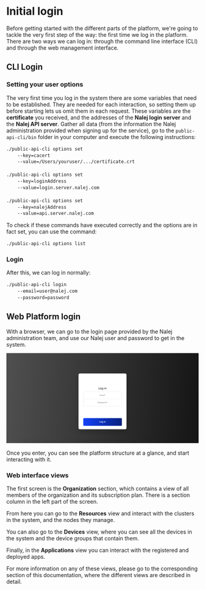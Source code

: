 # Initial login

Before getting started with the different parts of the platform, we're going to tackle the very first step of the way: the first time we log in the platform. There are two ways we can log in: through the command line interface (CLI) and through the web management interface.

## CLI Login

### Setting your user options

The very first time you log in the system there are some variables that need to be established. They are needed for each interaction, so setting them up before starting lets us omit them in each request. These variables are the **certificate** you received, and the addresses of the **Nalej login server** and the **Nalej API server**. Gather all data (from the information the Nalej administration provided when signing up for the service), go to the `public-api-cli/bin` folder in your computer and execute the following instructions:

```bash
./public-api-cli options set 
	--key=cacert 
	--value=/Users/youruser/.../certificate.crt

./public-api-cli options set 
	--key=loginAddress 
	--value=login.server.nalej.com

./public-api-cli options set 
	--key=nalejAddress 
	--value=api.server.nalej.com
```

To check if these commands have executed correctly and the options are in fact set, you can use the command:

```bash
./public-api-cli options list
```

### Login

After this, we can log in normally:

```bash
./public-api-cli login 
    --email=user@nalej.com 
    --password=password
```



## Web Platform login

With a browser, we can go to the login page provided by the Nalej administration team, and use our Nalej user and password to get in the system.

![Login page](../.gitbook/assets/login_web.png)

Once you enter, you can see the platform structure at a glance, and start interacting with it.

### Web interface views

The first screen is the **Organization** section, which contains a view of all members of the organization and its subscription plan. There is a section column in the left part of the screen.

From here you can go to the **Resources** view and interact with the clusters in the system, and the nodes they manage.

You can also go to the **Devices** view, where you can see all the devices in the system and the device groups that contain them.

Finally, in the **Applications** view you can interact with the registered and deployed apps.

For more information on any of these views, please go to the corresponding section of this documentation, where the different views are described in detail.